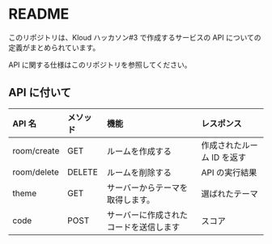 # README

このリポジトリは、Kloud ハッカソン#3 で作成するサービスの API についての定義がまとめられています。

API に関する仕様はこのリポジトリを参照してください。

## API に付いて

| API 名      | メソッド | 機能                                   | レスポンス                 |
| :---------- | :------- | :------------------------------------- | :------------------------- |
| room/create | GET      | ルームを作成する                       | 作成されたルーム ID を返す |
| room/delete | DELETE      | ルームを削除する                       | API の実行結果             |
| theme       | GET      | サーバーからテーマを取得します。       | 選ばれたテーマ             |
| code        | POST     | サーバーに作成されたコードを送信します | スコア                     |
